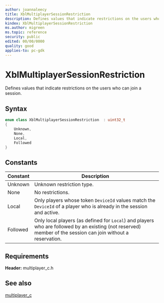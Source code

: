 ```yaml
---
author: joannaleecy
title: XblMultiplayerSessionRestriction
description: Defines values that indicate restrictions on the users who can join a session.
kindex: XblMultiplayerSessionRestriction
ms.author: migreen
ms.topic: reference
security: public
edited: 00/00/0000
quality: good
applies-to: pc-gdk
---
```


# XblMultiplayerSessionRestriction  

Defines values that indicate restrictions on the users who can join a session.    

## Syntax  
  
```cpp
enum class XblMultiplayerSessionRestriction  : uint32_t  
{  
    Unknown,  
    None,  
    Local,  
    Followed  
}  
```  
  
## Constants  
  
| Constant | Description |
| --- | --- |
| Unknown | Unknown restriction type. |  
| None | No restrictions. |  
| Local | Only players whose token `DeviceId` values match the `DeviceId` of a player who is already in the session and active. |  
| Followed | Only local players (as defined for `Local`) and players who are followed by an existing (not reserved) member of the session can join without a reservation. |  
  
## Requirements  
  
**Header:** multiplayer_c.h
  
## See also  
[multiplayer_c](../multiplayer_c_members.md)  
  
  